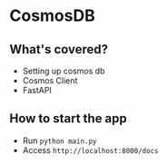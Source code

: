 # CosmosDB

## What's covered?

- Setting up cosmos db
- Cosmos Client
- FastAPI

## How to start the app

- Run `python main.py`
- Access `http://localhost:8000/docs`
